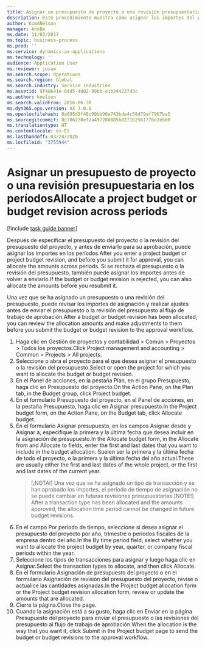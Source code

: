 ```yaml
---
title: Asignar un presupuesto de proyecto o una revisión presupuestaria en los períodos
description: Este procedimiento muestra cómo asignar los importes del presupuesto del proyecto en los períodos.
author: KimANelson
manager: AnnBe
ms.date: 11/03/2017
ms.topic: business-process
ms.prod: ''
ms.service: dynamics-ax-applications
ms.technology: ''
audience: Application User
ms.reviewer: josaw
ms.search.scope: Operations
ms.search.region: Global
ms.search.industry: Service industries
ms.assetid: 9f48641e-84d5-4d02-99bb-e1b244237d3c
ms.author: knelson
ms.search.validFrom: 2016-06-30
ms.dyn365.ops.version: AX 7.0.0
ms.openlocfilehash: 8a895d3f48c09bb90a743bde4c58d79af7967ba5
ms.sourcegitcommit: 8c786230ef2a497280885b827162561776e2eb00
ms.translationtype: HT
ms.contentlocale: es-ES
ms.lasthandoff: 03/24/2020
ms.locfileid: "3755944"
---
```

# <a name="allocate-a-project-budget-or-budget-revision-across-periods"></a><span data-ttu-id="cfbbb-103">Asignar un presupuesto de proyecto o una revisión presupuestaria en los períodos</span><span class="sxs-lookup"><span data-stu-id="cfbbb-103">Allocate a project budget or budget revision across periods</span></span>

[!include [task guide banner](../../includes/task-guide-banner.md)]

<span data-ttu-id="cfbbb-104">Después de especificar el presupuesto del proyecto o la revisión del presupuesto del proyecto, y antes de enviarlo para su aprobación, puede asignar los importes en los períodos.</span><span class="sxs-lookup"><span data-stu-id="cfbbb-104">After you enter a project budget or project budget revision, and before you submit it for approval, you can allocate the amounts across periods.</span></span> <span data-ttu-id="cfbbb-105">Si se rechaza el presupuesto o la revisión del presupuesto, también puede asignar los importes antes de volver a enviarlo.</span><span class="sxs-lookup"><span data-stu-id="cfbbb-105">If the budget or budget revision is rejected, you can also allocate the amounts before you resubmit it.</span></span> 

<span data-ttu-id="cfbbb-106">Una vez que se ha asignado un presupuesto o una revisión del presupuesto, puede revisar los importes de asignación y realizar ajustes antes de enviar el presupuesto o la revisión del presupuesto al flujo de trabajo de aprobación.</span><span class="sxs-lookup"><span data-stu-id="cfbbb-106">After a budget or budget revision has been allocated, you can review the allocation amounts and make adjustments to them before you submit the budget or budget revision to the approval workflow.</span></span> 

1. <span data-ttu-id="cfbbb-107">Haga clic en Gestión de proyectos y contabilidad > Común > Proyectos > Todos los proyectos.</span><span class="sxs-lookup"><span data-stu-id="cfbbb-107">Click Project management and accounting > Common > Projects > All projects.</span></span> 
2. <span data-ttu-id="cfbbb-108">Seleccione o abra el proyecto para el que desea asignar el presupuesto o la revisión del presupuesto.</span><span class="sxs-lookup"><span data-stu-id="cfbbb-108">Select or open the project for which you want to allocate the budget or budget revision.</span></span> 
3. <span data-ttu-id="cfbbb-109">En el Panel de acciones, en la pestaña Plan, en el grupo Presupuesto, haga clic en Presupuesto del proyecto.</span><span class="sxs-lookup"><span data-stu-id="cfbbb-109">On the Action Pane, on the Plan tab, in the Budget group, click Project budget.</span></span> 
4. <span data-ttu-id="cfbbb-110">En el formulario Presupuesto del proyecto, en el Panel de acciones, en la pestaña Presupuesto, haga clic en Asignar presupuesto.</span><span class="sxs-lookup"><span data-stu-id="cfbbb-110">In the Project budget form, on the Action Pane, on the Budget tab, click Allocate budget.</span></span> 
5. <span data-ttu-id="cfbbb-111">En el formulario Asignar presupuesto, en los campos Asignar desde y Asignar a, especifique la primera y la última fecha que desea incluir en la asignación de presupuesto.</span><span class="sxs-lookup"><span data-stu-id="cfbbb-111">In the Allocate budget form, in the Allocate from and Allocate to fields, enter the first and last dates that you want to include in the budget allocation.</span></span> <span data-ttu-id="cfbbb-112">Suelen ser la primera y la última fecha de todo el proyecto, o la primera y la última fecha del año actual.</span><span class="sxs-lookup"><span data-stu-id="cfbbb-112">These are usually either the first and last dates of the whole project, or the first and last dates of the current year.</span></span>  
   > <span data-ttu-id="cfbbb-113">[¡NOTA!] Una vez que se ha asignado un tipo de transacción y se han aprobado los importes, el período de tiempo de asignación no se puede cambiar en futuras revisiones presupuestarias.</span><span class="sxs-lookup"><span data-stu-id="cfbbb-113">[NOTE!] After a transaction type has been allocated and the amounts approved, the allocation time period cannot be changed in future budget revisions.</span></span> 
6. <span data-ttu-id="cfbbb-114">En el campo Por período de tiempo, seleccione si desea asignar el presupuesto del proyecto por año, trimestre o períodos fiscales de la empresa dentro del año.</span><span class="sxs-lookup"><span data-stu-id="cfbbb-114">In the By time period field, select whether you want to allocate the project budget by year, quarter, or company fiscal periods within the year.</span></span>
7. <span data-ttu-id="cfbbb-115">Seleccione los tipos de transacciones para asignar y luego haga clic en Asignar.</span><span class="sxs-lookup"><span data-stu-id="cfbbb-115">Select the transaction types to allocate, and then click Allocate.</span></span> 
8. <span data-ttu-id="cfbbb-116">En el formulario Asignación de presupuesto del proyecto o en el formulario Asignación de revisión del presupuesto del proyecto, revise o actualice las cantidades asignadas.</span><span class="sxs-lookup"><span data-stu-id="cfbbb-116">In the Project budget allocation form or the Project budget revision allocation form, review or update the amounts that are allocated.</span></span> 
9. <span data-ttu-id="cfbbb-117">Cierre la página.</span><span class="sxs-lookup"><span data-stu-id="cfbbb-117">Close the page.</span></span>
10. <span data-ttu-id="cfbbb-118">Cuando la asignación está a su gusto, haga clic en Enviar en la página Presupuesto del proyecto para enviar el presupuesto o las revisiones del presupuesto al flujo de trabajo de aprobación.</span><span class="sxs-lookup"><span data-stu-id="cfbbb-118">When the allocation is the way that you want it, click Submit in the Project budget page to send the budget or budget revisions to the approval workflow.</span></span>  


